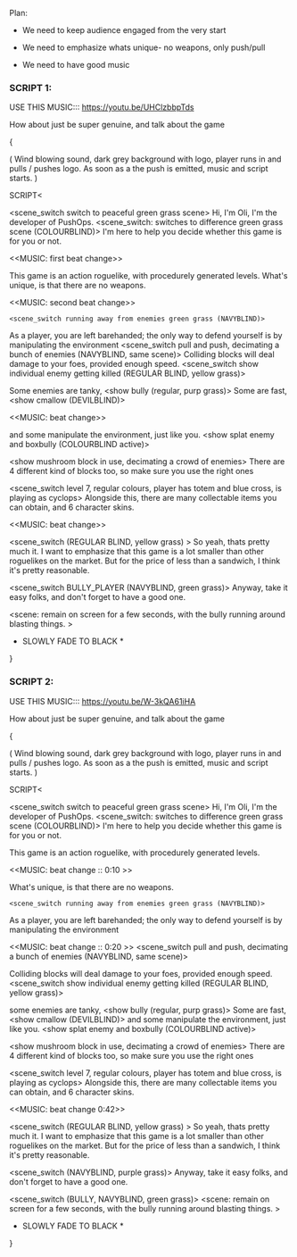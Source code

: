 


Plan:
- We need to keep audience engaged from the very start

- We need to emphasize whats unique- no weapons, only push/pull

- We need to have good music


### SCRIPT 1:
USE THIS MUSIC::: https://youtu.be/UHClzbbpTds

How about just be super genuine, and talk about the game


{

( Wind blowing sound, dark grey background with logo,
player runs in and pulls / pushes logo.
As soon as a the push is emitted, music and script starts. )

SCRIPT<

<scene_switch switch to peaceful green grass scene>
Hi, I'm Oli, I'm the developer of PushOps.
    <scene_switch: switches to difference green grass scene (COLOURBLIND)>
I'm here to help you decide whether this game is for you or not.

<<MUSIC: first beat change>>

This game is an action roguelike, with procedurely generated levels.
What's unique, is that there are no weapons.

<<MUSIC: second beat change>>

    <scene_switch running away from enemies green grass (NAVYBLIND)>
As a player, you are left barehanded; the only way to defend yourself
is by manipulating the environment
    <scene_switch pull and push, decimating a bunch of enemies
                    (NAVYBLIND, same scene)>
Colliding blocks will deal damage to your foes, provided enough speed.
    <scene_switch show individual enemy getting killed
        (REGULAR BLIND, yellow grass)>



Some enemies are tanky, <show bully (regular, purp grass)>
Some are fast, <show cmallow (DEVILBLIND)>

<<MUSIC: beat change>>

and some manipulate the environment, just like you. <show splat enemy and boxbully (COLOURBLIND active)>

<show mushroom block in use, decimating a crowd of enemies>
There are 4 different kind of blocks too, so make sure you use the right ones

<scene_switch level 7, regular colours, player has totem and blue cross,
            is playing as cyclops>
Alongside this, there are many collectable items you can obtain,
and 6 character skins. <show player pick up item>

<<MUSIC: beat change>>

<scene_switch (REGULAR BLIND, yellow grass) >
So yeah, thats pretty much it. I want to emphasize that this game is a lot smaller than other roguelikes on the market.
But for the price of less than a sandwich, I think it's pretty reasonable.

<scene_switch BULLY_PLAYER (NAVYBLIND, green grass)>
Anyway, take it easy folks, and don't forget to have a good one.

<scene:  remain on screen for a few seconds, with the bully running around
blasting things. >


* SLOWLY FADE TO BLACK *

}

































### SCRIPT 2:
USE THIS MUSIC::: https://youtu.be/W-3kQA61iHA

How about just be super genuine, and talk about the game


{

( Wind blowing sound, dark grey background with logo,
player runs in and pulls / pushes logo.
As soon as a the push is emitted, music and script starts. )

SCRIPT<

<scene_switch switch to peaceful green grass scene>
Hi, I'm Oli, I'm the developer of PushOps.
    <scene_switch: switches to difference green grass scene (COLOURBLIND)>
I'm here to help you decide whether this game is for you or not.

This game is an action roguelike, with procedurely generated levels.

<<MUSIC: beat change :: 0:10 >>

What's unique, is that there are no weapons.

    <scene_switch running away from enemies green grass (NAVYBLIND)>
As a player, you are left barehanded; the only way to defend yourself
is by manipulating the environment

<<MUSIC: beat change :: 0:20 >>
<scene_switch pull and push, decimating a bunch of enemies
                    (NAVYBLIND, same scene)>

Colliding blocks will deal damage to your foes, provided enough speed.
    <scene_switch show individual enemy getting killed
        (REGULAR BLIND, yellow grass)>

some enemies are tanky, <show bully (regular, purp grass)>
Some are fast, <show cmallow (DEVILBLIND)>
and some manipulate the environment, just like you. <show splat enemy and boxbully (COLOURBLIND active)>

<show mushroom block in use, decimating a crowd of enemies>
There are 4 different kind of blocks too, so make sure you use the right ones

<scene_switch level 7, regular colours, player has totem and blue cross,
            is playing as cyclops>
Alongside this, there are many collectable items you can obtain,
and 6 character skins. <show player pick up item>

<<MUSIC: beat change 0:42>>

<scene_switch (REGULAR BLIND, yellow grass) >
So yeah, thats pretty much it. I want to emphasize that this game is a lot smaller than other roguelikes on the market.
But for the price of less than a sandwich, I think it's pretty reasonable.

<scene_switch (NAVYBLIND, purple grass)>
Anyway, take it easy folks, and don't forget to have a good one.

<scene_switch (BULLY, NAVYBLIND, green grass)>
<scene:  remain on screen for a few seconds, with the bully running around
blasting things. >


* SLOWLY FADE TO BLACK *

}











